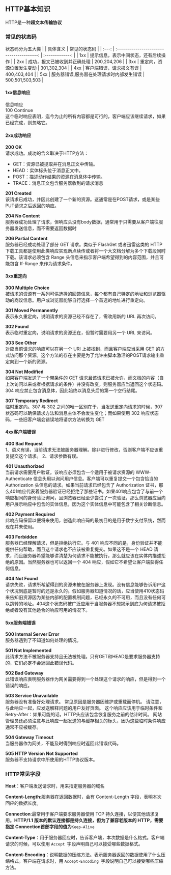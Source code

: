 ## HTTP基本知识
HTTP是一种**超文本传输协议**
### 常见的状态码

状态码分为五大类
|       |                 具体含义                  |  常见的状态码   |
| :---: | :---------------------------------------: | :-------------: |
|  1xx  |   提示信息，表示中间状态，还有后续操作    |
|  2xx  |       成功，报文已被收到并正确处理        |   200,204,206   |
|  3xx  |         重定向，资源位置发生变动          |   301,302,304   |
|  4xx  |         客户端错误，请求报文有误          |   400,403,404   |
|  5xx  | 服务器错误,服务器在处理请求时内部发生错误 | 500,501,503,503 |

#### 1xx信息响应

信息响应  
100 Continue  
这个临时响应表明，迄今为止的所有内容都是可行的，客户端应该继续请求，如果已经完成，则忽略它。  

#### 2xx成功响应
**200 OK**  
请求成功。成功的含义取决于HTTP方法：
* GET：资源已被提取并在消息正文中传输。
* HEAD：实体标头位于消息正文中。
* POST：描述动作结果的资源在消息体中传输。
* TRACE：消息正文包含服务器收到的请求消息

**201 Created**  
该请求已成功，并因此创建了一个新的资源。这通常是在POST请求，或是某些PUT请求之后返回的响应。

**204 No Content**  
服务器成功处理了请求，但响应头没有body数据，通常用于只需要从客户端往服务器发送信息，而不需要返回数据时

**206 Partial Content**  
服务器已经成功处理了部分 GET 请求。类似于 FlashGet 或者迅雷这类的 HTTP 下载工具都是使用此类响应实现断点续传或者将一个大文档分解为多个下载段同时下载。该请求必须包含 Range 头信息来指示客户端希望得到的内容范围，并且可能包含 If-Range 来作为请求条件。
#### 3xx重定向

**300 Multiple Choice**  
被请求的资源有一系列可供选择的回馈信息，每个都有自己特定的地址和浏览器驱动的商议信息。用户或浏览器能够自行选择一个首选的地址进行重定向。

**301 Moved Permanently**  
表示永久重定向，说明请求的资源已经不存在了，需改⽤新的 URL 再次访问。

**302 Found**  
表示临时重定向，说明请求的资源还在，但暂时需要⽤另⼀个 URL 来访问。

**303 See Other**  
对应当前请求的响应可以在另一个 URI 上被找到，而且客户端应当采用 GET 的方式访问那个资源。这个方法的存在主要是为了允许由脚本激活的POST请求输出重定向到一个新的资源。

**304 Not Modified**  
如果客户端发送了一个带条件的 GET 请求且该请求已被允许，而文档的内容（自上次访问以来或者根据请求的条件）并没有改变，则服务器应当返回这个状态码。304 响应禁止包含消息体，因此始终以消息头后的第一个空行结尾。

**307 Temporary Redirect**  
临时重定向。307 与 302 之间的唯一区别在于，当发送重定向请求的时候，307 状态码可以确保请求方法和消息主体不会发生变化；而如果使用 302 响应状态码，一些旧客户端会错误地将请求方法转换为 GET
#### 4xx客户端错误
 
**400 Bad Request**  
1、语义有误，当前请求无法被服务器理解。除非进行修改，否则客户端不应该重复提交这个请求。
2、请求参数有误。

**401 Unauthorized**  
当前请求需要用户验证。该响应必须包含一个适用于被请求资源的 WWW-Authenticate 信息头用以询问用户信息。客户端可以重复提交一个包含恰当的 Authorization 头信息的请求。如果当前请求已经包含了 Authorization 证书，那么401响应代表着服务器验证已经拒绝了那些证书。如果401响应包含了与前一个响应相同的身份验证询问，且浏览器已经至少尝试了一次验证，那么浏览器应当向用户展示响应中包含的实体信息，因为这个实体信息中可能包含了相关诊断信息。

**402 Payment Required**  
此响应码保留以便将来使用，创造此响应码的最初目的是用于数字支付系统，然而现在并未使用。

**403 Forbidden**  
服务器已经理解请求，但是拒绝执行它。与 401 响应不同的是，身份验证并不能提供任何帮助，而且这个请求也不应该被重复提交。如果这不是一个 HEAD 请求，而且服务器希望能够讲清楚为何请求不能被执行，那么就应该在实体内描述拒绝的原因。当然服务器也可以返回一个 404 响应，假如它不希望让客户端获得任何信息。

**404 Not Found**  
请求失败，请求所希望得到的资源未被在服务器上发现。没有信息能够告诉用户这个状况到底是暂时的还是永久的。假如服务器知道情况的话，应当使用410状态码来告知旧资源因为某些内部的配置机制问题，已经永久的不可用，而且没有任何可以跳转的地址。404这个状态码被广泛应用于当服务器不想揭示到底为何请求被拒绝或者没有其他适合的响应可用的情况下。
#### 5xx服务端错误
 
**500 Internal Server Error**  
服务器遇到了不知道如何处理的情况。

**501 Not Implemented**  
此请求方法不被服务器支持且无法被处理。只有GET和HEAD是要求服务器支持的，它们必定不会返回此错误代码。

**502 Bad Gateway**  
此错误响应表明服务器作为网关需要得到一个处理这个请求的响应，但是得到一个错误的响应。

**503 Service Unavailable**  
服务器没有准备好处理请求。 常见原因是服务器因维护或重载而停机。 请注意，与此响应一起，应发送解释问题的用户友好页面。 这个响应应该用于临时条件和 Retry-After：如果可能的话，HTTP头应该包含恢复服务之前的估计时间。 网站管理员还必须注意与此响应一起发送的与缓存相关的标头，因为这些临时条件响应通常不应被缓存。

**504 Gateway Timeout**  
当服务器作为网关，不能及时得到响应时返回此错误代码。

**505 HTTP Version Not Supported**  
服务器不支持请求中所使用的HTTP协议版本。

### HTTP常见字段

**Host**：客户端发送请求时，⽤来指定服务器的域名

**Content-Length**:服务器在返回数据时，会有 Content-Length 字段，表明本次回应的数据⻓度。

**Connection**:最常⽤于客户端要求服务器使⽤ TCP 持久连接，以便其他请求复⽤。**HTTP/1.1 版本的默认连接都是持久连接，但为了兼容⽼版本的 HTTP，需要指定 Connection⾸部字段的值为**`Keep-Alive `

**Content-Type**：⽤于服务器回应时，告诉客户端，本次数据是什么格式。客户端请求的时候，可以使⽤ `Accept `字段声明⾃⼰可以接受哪些数据格式。

**Content-Encoding**：说明数据的压缩⽅法。表示服务器返回的数据使⽤了什么压缩格式。客户端在请求时，⽤ `Accept-Encoding `字段说明⾃⼰可以接受哪些压缩⽅法。